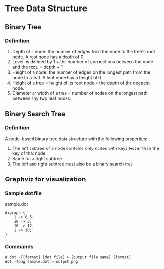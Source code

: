 # Tree Data Structure #
## Binary Tree ##
### Definition ###
1. Depth of a node: the number of edges from the node to the tree's root node. A root node has a depth of 0.
2. Level: is defined by 1 + the number of connections between the node and the root. = depth + 1
3. Height of a node: the number of edges on the longest path from the node to a leaf. A leaf node has a height of 0.
4. Height of a tree = height of its root node = the depth of the deepest node.
5. Diameter or width of a tree = number of nodes on the longest path between any two leaf nodes.

## Binary Search Tree ##
### Definition ###
A node-based binary tree data structure with the following properties:
1. The left subtree of a node contains only nodes with keys lesser than the key of that node
2. Same for a right subtree
3. The left and right subtree must also be a binary search tree

## Graphviz for visualization ##
### Sample dot file ###
sample.dot

```
digraph {
    1 -> 0.5;
    10 -> 3;
    10 -> 12;
    1 -> 10;
}
```
### Commands ###
```
# dot -T[format] [dot file] > [output file name].[format]
dot -Tpng sample.dot > output.png
```
